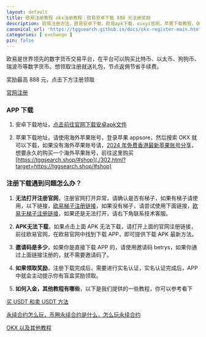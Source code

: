 ```yaml
---
layout: default
title: 欧易注册教程 okx注册教程｜欧易安卓下载 888 元注册奖励
description: 欧易注册方法，欧易安卓下载，欧易apk下载，ouxyi官网，苹果下载教程，OKX盲盒，APK下载，苹果下载教程。
canonical_url: 'https://tggsearch.github.io/docs/okx-register-main.html'
categories: [ exchange ]
pin: false
---
```

欧易是世界领先的数字货币交易平台，在平台可以购买比特币、以太币、狗狗币、瑞波币等数字货币。想领取注册就送礼包，节点返佣节省手续费。

<p class="red-text-word">奖励最高 888 元，点击下方注册领取</p>

<div class='register-button'>
<a href='./302.html?target=https://www.oucnyi.cash/join/90884854' class='content-btn' target='_blank'> 官网注册 </a>
</div>

### APP 下载
1. 安卓下载地址，<a href='#' class='download-button' target='_blank'>点击前往官网下载安卓apk文件</a>

2. 苹果下载地址，请使用海外苹果账号，登录苹果 appsore，然后搜索 OKX 就可以下载，如果没有海外苹果账号请，[2024 年免费香港最新苹果账号分享](./apple-id.html)，想要永久的购买一个海外苹果账号，前往这里购买
 [https://tggsearch.shop/#shop](./302.html?target=https://tggsearch.shop/#shop)

### 注册下载遇到问题怎么办？
1. **无法打开注册官网**，注册官网打开异常，请确认是否有梯子，如果有梯子请使用，以下链接，[欧易梯子注册链接](./302.html?target=https://www.okx.com/join/90884854)，如果没有梯子，请尝试使用下面链接，[欧易无梯子注册链接](./302.html?target=https://www.oucnyi.cash/join/90884854)，如果还是无法打开，请右下角联系技术客服。

2. **APK无法下载**，如果点击上面 APK 无法下载，请打开上面的官网注册链接，前往欧易官网，在欧易官网中找到下载 APP，即可提供下载 APK 最新方法。

3. **邀请码是多少**，如果你是直接下载 APP 的，请使用邀请码 betrys，如果你通过上面链接注册的，就不需要邀请码了。

4. **如果领取奖励**，注册下载完成后，需要进行实名认证，实名认证完成后，APP中就会主动提示你有盲盒奖励领取。

5. **如何入金，其他教程有哪些**，以下是我们提供的一些教程，你可以参考看下

[买 USDT 和卖 USDT 方法](./buyu-selleru.html)

[永续合约怎么玩，币圈永续合约是什么，怎么玩永续合约](./coins-yx-play.html)

[OKX 以及其他教程](/okx.html)
